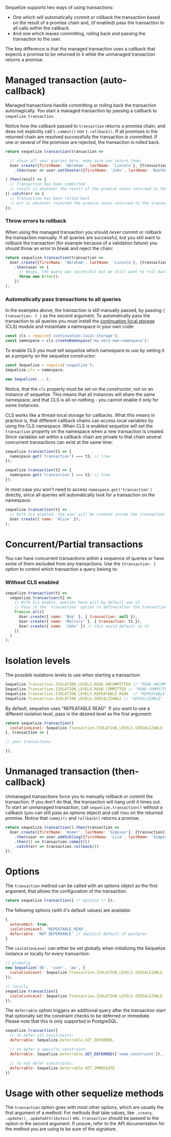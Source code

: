Sequelize supports two ways of using transactions:

* One which will automatically commit or rollback the transaction based on the result of a promise chain and, (if enabled) pass the transaction to all calls within the callback
* And one which leaves committing, rolling back and passing the transaction to the user.

The key difference is that the managed transaction uses a callback that expects a promise to be returned to it while the unmanaged transaction returns a promise.

# Managed transaction (auto-callback)

Managed transactions handle committing or rolling back the transaction automagically. You start a managed transaction by passing a callback to `sequelize.transaction`.

Notice how the callback passed to `transaction` returns a promise chain, and does not explicitly call `t.commit()` nor `t.rollback()`. If all promises in the returned chain are resolved successfully the transaction is committed. If one or several of the promises are rejected, the transaction is rolled back.

```js
return sequelize.transaction(transaction =>

  // chain all your queries here. make sure you return them.
  User.create({firstName: 'Abraham', lastName: 'Lincoln'}, {transaction})
    .then(user => user.setShooter({firstName: 'John', lastName: 'Boothe'}, {transaction}))

).then(result => {
  // Transaction has been committed
  // result is whatever the result of the promise chain returned to the transaction callback
}).catch(err => {
  // Transaction has been rolled back
  // err is whatever rejected the promise chain returned to the transaction callback
});
```

### Throw errors to rollback

When using the managed transaction you should _never_ commit or rollback the transaction manually. If all queries are successful, but you still want to rollback the transaction (for example because of a validation failure) you should throw an error to break and reject the chain:

```js
return sequelize.transaction(transaction =>
  User.create({firstName: 'Abraham', lastName: 'Lincoln'}, {transaction})
    .then(user => {
      // Woops, the query was successful but we still want to roll back!
      throw new Error();
    })
);
```

### Automatically pass transactions to all queries

In the examples above, the transaction is still manually passed, by passing `{ transaction: t }` as the second argument. To automatically pass the transaction to all queries you must install the [continuation local storage](https://github.com/othiym23/node-continuation-local-storage) (CLS) module and instantiate a namespace in your own code:

```js
const cls = require('continuation-local-storage');
const namespace = cls.createNamespace('my-very-own-namespace');
```

To enable CLS you must tell sequelize which namespace to use by setting it as a property on the sequelize constructor:

```js
const Sequelize = require('sequelize');
Sequelize.cls = namespace;

new Sequelize(....);
```

Notice, that the `cls` property must be set on the *constructor*, not on an instance of sequelize. This means that all instances will share the same namespace, and that CLS is all-or-nothing - you cannot enable it only for some instances.

CLS works like a thread-local storage for callbacks. What this means in practice is, that different callback chains can access local variables by using the CLS namespace. When CLS is enabled sequelize will set the `transaction` property on the namespace when a new transaction is created. Since variables set within a callback chain are private to that chain several concurrent transactions can exist at the same time:

```js
sequelize.transaction(t1 => {
  namespace.get('transaction') === t1; // true
});

sequelize.transaction(t2 => {
  namespace.get('transaction') === t2; // true
});
```

In most case you won't need to access `namespace.get('transaction')` directly, since all queries will automatically look for a transaction on the namespace:

```js
sequelize.transaction(t1 =>
  // With CLS enabled, the user will be created inside the transaction
  User.create({ name: 'Alice' });
);
```

# Concurrent/Partial transactions

You can have concurrent transactions within a sequence of queries or have some of them excluded from any transactions. Use the `{transaction: }` option to control which transaction a query belong to:

### Without CLS enabled
```js
sequelize.transaction(t1 =>
  sequelize.transaction(t2 =>
    // With CLS enable, queries here will by default use t2
    // Pass in the `transaction` option to define/alter the transaction they belong to.
    Promise.all([
      User.create({ name: 'Bob' }, { transaction: null }),
      User.create({ name: 'Mallory' }, { transaction: t1 }),
      User.create({ name: 'John' }) // this would default to t2
    ])
  )
);
```

# Isolation levels
The possible isolations levels to use when starting a transaction:

```js
Sequelize.Transaction.ISOLATION_LEVELS.READ_UNCOMMITTED // "READ UNCOMMITTED"
Sequelize.Transaction.ISOLATION_LEVELS.READ_COMMITTED // "READ COMMITTED"
Sequelize.Transaction.ISOLATION_LEVELS.REPEATABLE_READ  // "REPEATABLE READ"
Sequelize.Transaction.ISOLATION_LEVELS.SERIALIZABLE // "SERIALIZABLE"
```

By default, sequelize uses "REPEATABLE READ". If you want to use a different isolation level, pass in the desired level as the first argument:

```js
return sequelize.transaction({
  isolationLevel: Sequelize.Transaction.ISOLATION_LEVELS.SERIALIZABLE
}, transaction => {

// your transactions

});
```

# Unmanaged transaction (then-callback)
Unmanaged transactions force you to manually rollback or commit the transaction. If you don't do that, the transaction will hang until it times out. To start an unmanaged transaction, call `sequelize.transaction()` without a callback (you can still pass an options object) and call `then` on the returned promise. Notice that `commit()` and `rollback()` returns a promise.

```js
return sequelize.transaction().then(transaction =>
  User.create({firstName: 'Homer', lastName: 'Simpson'}, {transaction})
    .then(user => user.addSibling({firstName: 'Lisa', lastName: 'Simpson'}, {transaction}))
    .then(() => transaction.commit())
    .catch(err => transaction.rollback())
});
```

# Options
The `transaction` method can be called with an options object as the first argument, that
allows the configuration of the transaction.

```js
return sequelize.transaction({ /* options */ });
```

The following options (with it's default values) are available:

```js
{
  autocommit: true,
  isolationLevel: 'REPEATABLE_READ',
  deferrable: 'NOT DEFERRABLE' // implicit default of postgres
}
```

The `isolationLevel` can either be set globally when initializing the Sequelize instance or
locally for every transaction:

```js
// globally
new Sequelize('db', 'user', 'pw', {
  isolationLevel: Sequelize.Transaction.ISOLATION_LEVELS.SERIALIZABLE
});

// locally
sequelize.transaction({
  isolationLevel: Sequelize.Transaction.ISOLATION_LEVELS.SERIALIZABLE
});
```

The `deferrable` option triggers an additional query after the transaction start
that optionally set the constraint checks to be deferred or immediate. Please note
that this is only supported in PostgreSQL.

```js
sequelize.transaction({
  // to defer all constraints:
  deferrable: Sequelize.Deferrable.SET_DEFERRED,

  // to defer a specific constraint:
  deferrable: Sequelize.Deferrable.SET_DEFERRED(['some_constraint']),

  // to not defer constraints:
  deferrable: Sequelize.Deferrable.SET_IMMEDIATE
})
```

# Usage with other sequelize methods

The `transaction` option goes with most other options, which are usually the first argument of a method.
For methods that take values, like `.create`, `.update()`, `.updateAttributes()` etc. `transaction` should be passed to the option in the second argument.
If unsure, refer to the API documentation for the method you are using to be sure of the signature.

